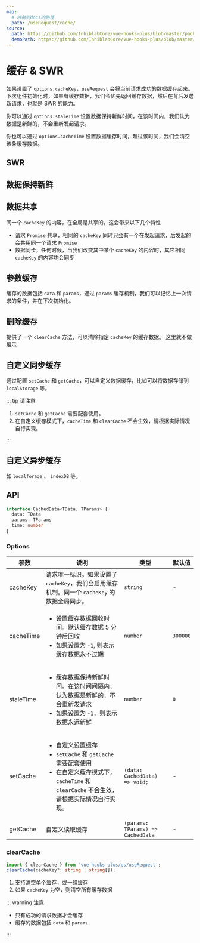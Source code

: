 ```yaml
---
map:
  # 映射到docs的路径
  path: /useRequest/cache/
source:
  path: https://github.com/InhiblabCore/vue-hooks-plus/blob/master/packages/hooks/src/useRequest/plugins/useCachePlugin.ts
  demoPath: https://github.com/InhiblabCore/vue-hooks-plus/blob/master/packages/hooks/src/useRequest/docs/cache/demo
---
```


# 缓存 & SWR

如果设置了 `options.cacheKey`，`useRequest` 会将当前请求成功的数据缓存起来。下次组件初始化时，如果有缓存数据，我们会优先返回缓存数据，然后在背后发送新请求，也就是 SWR 的能力。

你可以通过 `options.staleTime` 设置数据保持新鲜时间，在该时间内，我们认为数据是新鲜的，不会重新发起请求。

你也可以通过 `options.cacheTime` 设置数据缓存时间，超过该时间，我们会清空该条缓存数据。

## SWR

<demo src="./demo/demo.vue"
  language="vue"
  title=""
  desc="设置了 cacheKey，在第二次渲染加载时，会优先返回缓存的内容，然后在背后重新发起请求"> </demo>

## 数据保持新鲜

<demo src="./demo/demo1.vue"
  language="vue"
  title=""
  desc="设置 staleTime，我们可以指定数据新鲜时间，在这个时间内，不会重新发起请求"> </demo>

## 数据共享

同一个 `cacheKey` 的内容，在全局是共享的，这会带来以下几个特性

- 请求 `Promise` 共享，相同的 `cacheKey` 同时只会有一个在发起请求，后发起的会共用同一个请求 `Promise`
- 数据同步，任何时候，当我们改变其中某个 `cacheKey` 的内容时，其它相同 `cacheKey` 的内容均会同步

<demo src="./demo/demo2.vue"
  language="vue"
  title=""
  desc="初始化时，两个组件只会发起一个请求。并且两个请求的内容永远是同步的"> </demo>

## 参数缓存

缓存的数据包括 `data` 和 `params`，通过 `params` 缓存机制，我们可以记忆上一次请求的条件，并在下次初始化。

<demo src="./demo/demo3.vue"
  language="vue"
  title=""
  desc="从缓存的params中初始化keyword"> </demo>

## 删除缓存

提供了一个 `clearCache` 方法，可以清除指定 `cacheKey` 的缓存数据。 这里就不做展示

## 自定义同步缓存

通过配置 `setCache` 和 `getCache`，可以自定义数据缓存，比如可以将数据存储到 `localStorage` 等。

::: tip 请注意

1. `setCache` 和 `getCache` 需要配套使用。
2. 在自定义缓存模式下，`cacheTime` 和 `clearCache` 不会生效，请根据实际情况自行实现。

:::

<demo src="./demo/demo4.vue"
  language="vue"
  title=""
  desc=""> </demo>

## 自定义异步缓存

如 `localforage` 、 `indexDB` 等。

<demo src="./demo/asyncDemo.vue"
  language="vue"
  title=""
  desc="使用异步缓存"> </demo>

## API

```ts
interface CachedData<TData, TParams> {
  data: TData
  params: TParams
  time: number
}
```

### Options

| 参数 | 说明 | 类型 | 默认值 |
| --- | --- | --- | --- |
| cacheKey | 请求唯一标识。如果设置了 `cacheKey`，我们会启用缓存机制。同一个 `cacheKey` 的数据全局同步。 | `string` | - |
| cacheTime | <ul><li> 设置缓存数据回收时间。默认缓存数据 5 分钟后回收 </li><li> 如果设置为 `-1`, 则表示缓存数据永不过期</li></ul> | `number` | `300000` |
| staleTime | <ul><li> 缓存数据保持新鲜时间。在该时间间隔内，认为数据是新鲜的，不会重新发请求 </li><li> 如果设置为 `-1`，则表示数据永远新鲜</li></ul> | `number` | `0` |
| setCache | <ul><li> 自定义设置缓存 </li><li> `setCache` 和 `getCache` 需要配套使用</li><li> 在自定义缓存模式下，`cacheTime` 和 `clearCache` 不会生效，请根据实际情况自行实现。</li></ul> | `(data: CachedData) => void;` | - |
| getCache | 自定义读取缓存 | `(params: TParams) => CachedData` | - |

### clearCache

```typescript
import { clearCache } from 'vue-hooks-plus/es/useRequest';
clearCache(cacheKey?: string | string[]);
```

1. 支持清空单个缓存，或一组缓存
2. 如果 `cacheKey` 为空，则清空所有缓存数据

::: warning 注意

- 只有成功的请求数据才会缓存
- 缓存的数据包括 `data` 和 `params`

:::
